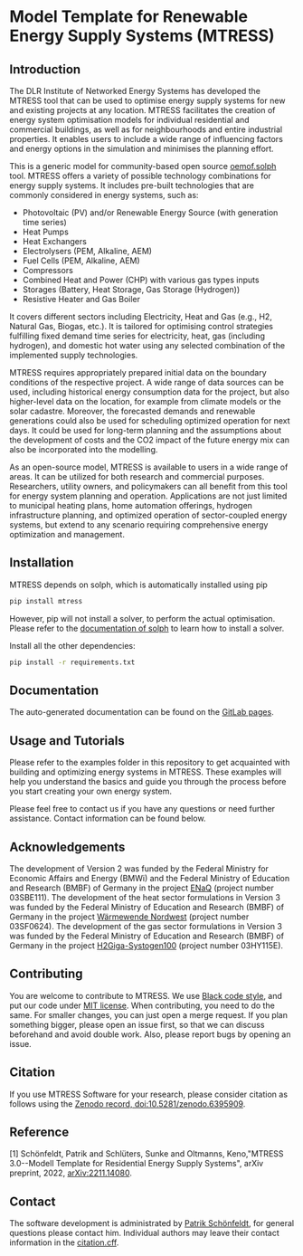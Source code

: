 # Model Template for Renewable Energy Supply Systems (MTRESS)

## Introduction
The DLR Institute of Networked Energy Systems has developed the MTRESS tool that can be 
used to optimise energy supply systems for new and existing projects at any location. 
MTRESS facilitates the creation of energy system optimisation models for individual 
residential and commercial buildings, as well as for neighbourhoods and entire industrial
properties.  It enables users to include a wide range of influencing factors and energy
options in the simulation and minimises the planning effort.

This is a generic model for community-based open source [oemof.solph](https://github.com/oemof/oemof-solph/) tool.
MTRESS offers a variety of possible technology combinations for energy supply systems.
It includes pre-built technologies that are commonly considered in energy systems, such as:
 - Photovoltaic (PV) and/or Renewable Energy Source (with generation time series)
 - Heat Pumps
 - Heat Exchangers
 - Electrolysers (PEM, Alkaline, AEM)
 - Fuel Cells (PEM, Alkaline, AEM)
 - Compressors
 - Combined Heat and Power (CHP) with various gas types inputs
 - Storages (Battery, Heat Storage, Gas Storage (Hydrogen))
 - Resistive Heater and Gas Boiler

It covers different sectors including Electricity, Heat and Gas (e.g., H2, Natural Gas,
Biogas, etc.). It is tailored for optimising control strategies fulfilling fixed 
demand time series for electricity, heat, gas (including hydrogen), and domestic hot 
water using any selected combination of the implemented supply technologies.

MTRESS requires appropriately prepared initial data on the boundary conditions of the 
respective project. A wide range of data sources can be used, including 
historical energy consumption data for the project, but also higher-level data 
on the location, for example from climate models or the solar cadastre. Moreover, the
forecasted demands and renewable generations could also be used for scheduling optimized
operation for next days. 
It could be used for long-term planning and the assumptions about the development of 
costs and the CO2 impact of the future energy mix can also be incorporated into the 
modelling.

As an open-source model, MTRESS is available to users in a wide range of areas. It can
be utilized for both research and commercial purposes. Researchers, utility owners, and
policymakers can all benefit from this tool for energy system planning and operation. 
Applications are not just limited to municipal heating plans, home automation offerings,
hydrogen infrastructure planning, and optimized operation of sector-coupled energy 
systems, but extend to any scenario requiring comprehensive energy optimization and 
management.

## Installation

MTRESS depends on solph, which is automatically installed using pip
```bash 
pip install mtress
``` 
However, pip will not install a solver,
to perform the actual optimisation. Please refer to the
[documentation of solph](https://oemof-solph.readthedocs.io/en/v0.4.4/readme.html#installing-a-solver)
to learn how to install a solver.

Install all the other dependencies:
```bash 
pip install -r requirements.txt
``` 

## Documentation

The auto-generated documentation can be found on the [GitLab pages](https://mtress-ecosystem.pages.gitlab.dlr.de/mtress).

## Usage and Tutorials
Please refer to the examples folder in this repository to get acquainted with building 
and optimizing energy systems in MTRESS. These examples will help you understand the 
basics and guide you through the process before you start creating your own energy system. 

Please feel free to contact us if you have any questions or need further assistance. 
Contact information can be found below. 

## Acknowledgements
The development of Version 2 was funded by the Federal Ministry for Economic Affairs and Energy (BMWi)
and the Federal Ministry of Education and Research (BMBF) of Germany
in the project [ENaQ](https://www.enaq-fliegerhorst.de/) (project number 03SBE111).
The development of the heat sector formulations in Version 3 was funded by the Federal Ministry of
Education and Research (BMBF) of Germany in the project [Wärmewende Nordwest](https://www.waermewende-nordwest.de/) (project number 03SF0624).
The development of the gas sector formulations in Version 3 was funded by the Federal 
Ministry of Education and Research (BMBF) of Germany in the project [H2Giga-Systogen100](https://www.region-heide.de/projekte/systogen100.html)  (project number 03HY115E).

## Contributing

You are welcome to contribute to MTRESS. We use [Black code style](https://black.readthedocs.io/),
and put our code under [MIT license](LICENSE). When contributing, you need to do the same.
For smaller changes, you can just open a merge request. If you plan something bigger,
please open an issue first, so that we can discuss beforehand and avoid double work. 
Also, please report bugs by opening an issue.

## Citation
If you use MTRESS Software for your research, please consider citation as follows using the
[Zenodo record, doi:10.5281/zenodo.6395909](https://zenodo.org/doi/10.5281/zenodo.6395909).

## Reference
<a id="1">[1]</a>
Schönfeldt, Patrik and Schlüters, Sunke and Oltmanns, Keno,"MTRESS 3.0--Modell Template for Residential Energy Supply Systems",
arXiv preprint, 2022, [arXiv:2211.14080](https://arxiv.org/abs/2211.14080).

## Contact

The software development is administrated by [Patrik Schönfeldt](mailto:patrik.schoenfeldt@dlr.de),
for general questions please contact him. Individual authors may leave their contact information
in the [citation.cff](CITATION.cff).
